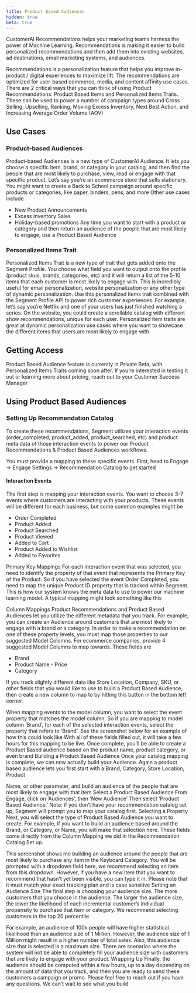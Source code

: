 ```yaml
---
title: Product Based Audiences
hidden: true
beta: true
---
```

CustomerAI Recommendations helps your marketing teams harness the power of Machine Learning. Recommendations is making it easier to build personalized recommendations and then add them into existing websites, ad destinations, email marketing systems, and audiences.

Recommendations is a personalization feature that helps you improve in-product / digital experiences to maximize lift. The recommendations are optimized for user-based commerce, media, and content affinity use cases. There are 2 critical ways that you can think of using Product Recommendations: Product Based Items and Personalized Items Traits. These can be used to power a number of campaign types around Cross Selling, Upselling, Ranking, Moving Excess Inventory, Next Best Action, and Increasing Average Order Volume (AOV)

## Use Cases
### Product-based Audiences
Product-based Audiences is a new type of CustomerAI Audience. It lets you choose a specific item, brand, or category in your catalog, and then find the people that are most likely to purchase, view, read or engage with that specific product.
Let’s say you’re an ecommerce store that sells stationery. You might want to create a Back to School campaign around specific products or categories, like paper, binders, pens, and more
Other use cases include
  - New Product Announcements
  - Excess Inventory Sales
  - Holiday-based promotions
Any time you want to start with a product or category and then return an audience of the people that are most likely to engage, use a Product Based Audience

### Personalized Items Trait
Personalized Items Trait is a new type of trait that gets added onto the Segment Profile. You choose what field you want to output onto the profile (product skus, brands, categories, etc) and it will return a list of the 5-10 items that each customer is most likely to engage with.
This is incredibly useful for email personalization, website personalization or any other type of dynamic personalization. Use this personalized items trait combined with the Segment Profile API to power rich customer experiences.
For example, let’s say you’re Netflix and one of your users has just finished watching a series. On the website, you could create a scrollable catalog with different show recommendations, unique for each user.
Personalized item traits are great at dynamic personalization use cases where you want to showcase the different items that users are most likely to engage with.

## Getting Access
Product Based Audience feature is currently in Private Beta, with Personalized Items Traits coming soon after. If you’re interested in testing it out or learning more about pricing, reach out to your Customer Success Manager

## Using Product Based Audiences
### Setting Up Recommendation Catalog
To create these recommendations, Segment utilizes your interaction events (order_completed, product_added, product_searched, etc) and product meta data of those interaction events to power our Product Recommendations & Product Based Audiences workflows.

You must provide a mapping to these specific events.
First, head to Engage -> Engage Settings -> Recommendation Catalog to get started

#### Interaction Events
The first step is mapping your interaction events. You want to choose 3-7 events where customers are interacting with your products. These events will be different for each business, but some common examples might be
  - Order Completed
  - Product Added
  - Product Searched
  - Product Viewed
  - Added to Cart
  - Product Added to Wishlist
  - Added to Favorites

  Primary Key Mappings
For each interaction event that was selected, you need to identify the property of that event that represents the Primary Key of the Product.
So if you have selected the event Order Completed, you need to map the unique Product ID property that is tracked within Segment. This is how our system knows the meta data to use to power our machine learning model. A typical mapping might look something like this

  Column Mappings
Product Recommendations and Product Based Audiences let you utilize the different metadata that you track. For example, you can create an Audience around customers that are most likely to engage with a brand or a category.
In order to make a recommendation on one of these property levels, you must map those properties to our suggested Model Columns. For ecommerce companies, provide 4 suggested Model Columns to map towards. These fields are
  - Brand
  - Product Name - Price
  - Category

If you track slightly different data like Store Location, Company, SKU, or other fields that you would like to use to build a Product Based Audience, then create a new column to map to by hitting this button in the bottom left corner.
 

When mapping events to the model column, you want to select the event property that matches the model column. So if you are mapping to model column ‘Brand’, for each of the selected interaction events, select the property that refers to ‘Brand’.
See the screenshot below for an example of how this could look like
 With all of these fields filled out, it will take a few hours for this mapping to be live. Once complete, you’ll be able to create a Product Based audience based on the product name, product category, or even brand
Building a Product Based Audience
Once your catalog mapping is complete, we can now actually build your Audience. Again a product based audience lets you first start with a Brand, Category, Store Location, Product

 Name, or other parameter, and build an audience of the people that are most likely to engage with that item
Select a Product Based Audience
From Engage, click on ‘Audiences’, then ‘New Audience’
Then select ‘Product Based Audience.’ Note: if you don’t have your recommendation catalog set up, Segment will prompt you to map your catalog first.
Selecting a Property
Next, you will select the type of Product Based Audience you want to create. For example, if you want to build an audience based around the Brand, or Category, or Name, you will make that selection here.
These fields come directly from the Column Mapping we did in the Recommendation Catalog Set up.
  
  This screenshot shows me building an audience around the people that are most likely to purchase any item in the Keyboard Category.
You will be prompted with a dropdown field here, we recommend selecting an item from this dropdown. However, if you have a new item that you want to recommend that hasn’t yet been visible, you can type it in. Please note that it must match your exact tracking plan and is case sensitive
 Setting an Audience Size
The final step is choosing your audience size. The more customers that you choose in the audience. The larger the audience size, the lower the likelihood of each incremental customer’s individual propensity to purchase that item or category.
We recommend selecting customers in the top 20 percentile

For example, an audience of 100k people will have higher statistical likelihood than an audience size of 1 Million. However, the audience size of 1 Million might result in a higher number of total sales.
Also, this audience size that is selected is a maximum size. There are scenarios where the system will not be able to completely fill your audience size with customers that are likely to engage with your product.
 Wrapping Up
Finally, the audience should be computed within a few hours, up to a day depending on the amount of data that you track, and then you are ready to send these customers a campaign or promo. Please feel free to reach out if you have any questions.
We can’t wait to see what you build
